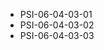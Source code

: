 <!--
    ATTENTION: This file was generated via gradle!
               Do NOT manually edit this file! Any such changes will be overwritten!
-->
* PSI-06-04-03-01
* PSI-06-04-03-02
* PSI-06-04-03-03
